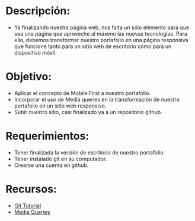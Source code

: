 # Descripción:

* Ya finalizando nuestra página web, nos falta un sólo elemento para que sea una página que aproveche al máximo las nuevas tecnologías. Para ello, debemos transformar nuestro portafolio en una página responsiva que funcione tanto para un sitio web de escritorio cómo para un dispositivo móvil.

# Objetivo:

* Aplicar el concepto de Mobile First a nuestro portafolio.
* Incorporar el uso de Media queries en la transformación de nuestro portafolio en un sitio web responsivo.
* Subir nuestro sitio, casi finalizado ya a un repositorio github.

# Requerimientos:

* Tener finalizada la versión de escritorio de nuestro portafolio.
* Tener instalado git en su computador.
* Crearse una cuenta en github.


# Recursos:
* [Git Tutorial](<>)
* [Media Queries](<>)